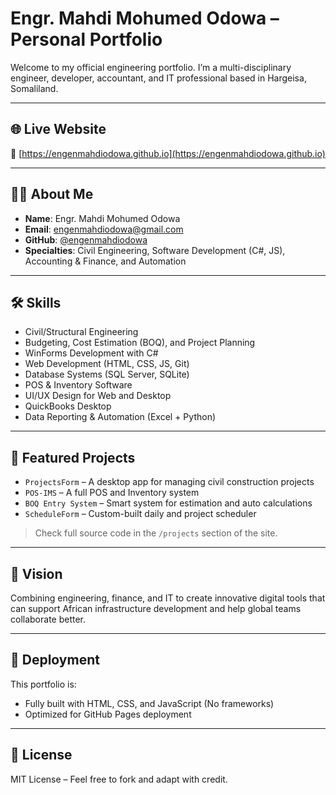 # Engr. Mahdi Mohumed Odowa – Personal Portfolio

Welcome to my official engineering portfolio. I’m a multi-disciplinary engineer, developer, accountant, and IT professional based in Hargeisa, Somaliland.

---

## 🌐 Live Website

**🔗** [https://engenmahdiodowa.github.io](https://engenmahdiodowa.github.io)

---

## 🧑‍💼 About Me

- **Name**: Engr. Mahdi Mohumed Odowa
- **Email**: engenmahdiodowa@gmail.com
- **GitHub**: [@engenmahdiodowa](https://github.com/engenmahdiodowa)
- **Specialties**: Civil Engineering, Software Development (C#, JS), Accounting & Finance, and Automation

---

## 🛠 Skills

- Civil/Structural Engineering
- Budgeting, Cost Estimation (BOQ), and Project Planning
- WinForms Development with C#
- Web Development (HTML, CSS, JS, Git)
- Database Systems (SQL Server, SQLite)
- POS & Inventory Software
- UI/UX Design for Web and Desktop
- QuickBooks Desktop
- Data Reporting & Automation (Excel + Python)

---

## 💼 Featured Projects

- `ProjectsForm` – A desktop app for managing civil construction projects
- `POS-IMS` – A full POS and Inventory system
- `BOQ Entry System` – Smart system for estimation and auto calculations
- `ScheduleForm` – Custom-built daily and project scheduler

> Check full source code in the `/projects` section of the site.

---

## 🔮 Vision

Combining engineering, finance, and IT to create innovative digital tools that can support African infrastructure development and help global teams collaborate better.

---

## 🚀 Deployment

This portfolio is:

- Fully built with HTML, CSS, and JavaScript (No frameworks)
- Optimized for GitHub Pages deployment

---

## 📜 License

MIT License – Feel free to fork and adapt with credit.
